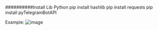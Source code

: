 ##########Install Lib Python
pip install hashlib
pip install requests
pip install pyTelegramBotAPI


Example:
![image](https://github.com/dinhlinhsec/bot_Telegram_Python/assets/120015725/7b40a5a8-98c4-4ab6-a890-7455ae0e4ec1)

